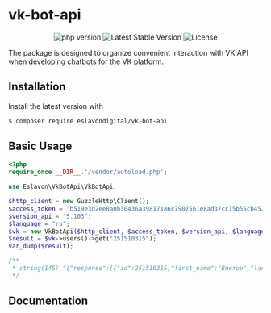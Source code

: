 # vk-bot-api
<p align="center">
<img src="https://img.shields.io/badge/PHP-%3E%3D7.4.2-%23green" alt="php version">
<img src="https://img.shields.io/github/v/tag/eslavondigital/vk-bot-api?label=version" alt="Latest Stable Version">
<img src="https://img.shields.io/github/license/eslavondigital/vk-bot-api" alt="License">
</p> 
The package is designed to organize convenient interaction with VK API when developing chatbots for the VK platform.

## Installation

Install the latest version with

```bash
$ composer require eslavondigital/vk-bot-api
```

## Basic Usage

```php
<?php
require_once __DIR__.'/vendor/autoload.php';

use Eslavon\VkBotApi\VkBotApi;

$http_client = new GuzzleHttp\Client();
$access_token = 'b519e3d2ee8a0b30436a39817186c7907561e8ad37cc15b55cb452c47e9901c617';
$version_api = "5.103";
$language = "ru";
$vk = new VkBotApi($http_client, $access_token, $version_api, $language);
$result = $vk->users()->get("251510315");
var_dump($result);

/**
 * string(145) "{"response":[{"id":251510315,"first_name":"Виктор","last_name":"Виноградов","is_closed":false,"can_access_closed":true,"sex":2}]}" 
 */
```


## Documentation

